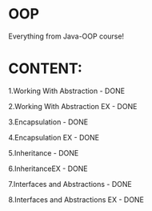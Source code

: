 # OOP
Everything from Java-OOP course!

# CONTENT:

1.Working With Abstraction - DONE

2.Working With Abstraction EX - DONE

3.Encapsulation - DONE

4.Encapsulation EX - DONE

5.Inheritance - DONE

6.InheritanceEX - DONE

7.Interfaces and Abstractions - DONE

8.Interfaces and Abstractions EX - DONE
